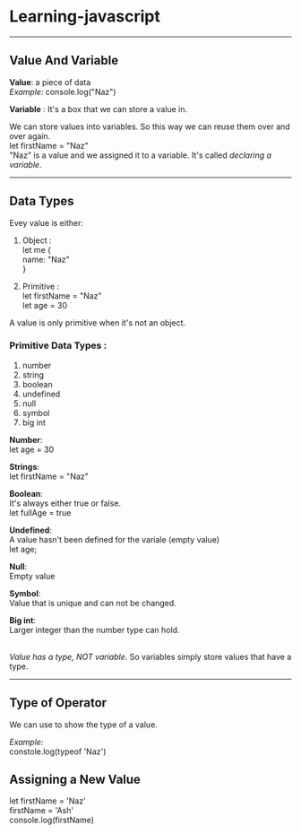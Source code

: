 # Learning-javascript
<hr>

## Value And Variable

**Value**: a piece of data <br>
*Example:* console.log("Naz") <br>

**Variable** : It's a box that we can store a value in.

We can store values into variables. So this way we can reuse them over and over again. <br>
let firstName = "Naz" <br>
"Naz" is a value and we assigned it to a variable. It's called *declaring a variable*.
<br>
<hr>

## Data Types

Evey value is either:
1. Object : <br>
let me  { <br>
        name: "Naz" <br>
}

2. Primitive : <br> 
let firstName = "Naz" <br>
let age = 30 

A value is only primitive when it's not an object.

### Primitive Data Types :
1. number  
2. string
3. boolean
4. undefined
5. null
6. symbol
7. big int

**Number**: <br>
let age = 30 

**Strings**: <br>
let firstName = "Naz"

**Boolean**: <br>
It's always either true or false. <br>
let fullAge = true

**Undefined**:<br>
A value hasn't been defined for the variale (empty value) <br>
let age;

**Null**: <br>
Empty value

**Symbol**: <br>
Value that is unique and can not be changed.

**Big int**: <br>
Larger integer than the number type can hold.
<br>
<br>

*Value has a type, NOT variable*. So variables simply store values that have a type.
<hr>

## Type of Operator 
We can use to show the type of a value.

*Example:* <br>
constole.log(typeof 'Naz')<br>

## Assigning a New Value

let firstName = 'Naz'<br>
firstName = 'Ash'<br>
console.log(firstName)<br>
